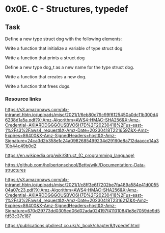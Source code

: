 # 0x0E. C - Structures, typedef

## Task 

Define a new type struct dog with the following elements:

Write a function that initialize a variable of type struct dog

Write a function that prints a struct dog

Define a new type dog_t as a new name for the type struct dog.

Write a function that creates a new dog.

Write a function that frees dogs.

### Resource links 
https://s3.amazonaws.com/alx-intranet.hbtn.io/uploads/misc/2021/1/6eb80c79c99f6125450a0dc11b300d46238d1a5a.pdf?X-Amz-Algorithm=AWS4-HMAC-SHA256&X-Amz-Credential=AKIARDDGGGOUSBVO6H7D%2F20230418%2Fus-east-1%2Fs3%2Faws4_request&X-Amz-Date=20230418T221659Z&X-Amz-Expires=86400&X-Amz-SignedHeaders=host&X-Amz-Signature=24ca3d2b358e1c24a0982685499234d29160e8a712daaccc14a310b44c49b0d2

https://en.wikipedia.org/wiki/Struct_(C_programming_language)

https://github.com/holbertonschool/Betty/wiki/Documentation:-Data-structures

https://s3.amazonaws.com/alx-intranet.hbtn.io/uploads/misc/2021/1/c8ff3e6f7202be7fa489a584e41d005504a07c23.pdf?X-Amz-Algorithm=AWS4-HMAC-SHA256&X-Amz-Credential=AKIARDDGGGOUSBVO6H7D%2F20230418%2Fus-east-1%2Fs3%2Faws4_request&X-Amz-Date=20230418T231621Z&X-Amz-Expires=86400&X-Amz-SignedHeaders=host&X-Amz-Signature=670d29773dd0305ed06d02ada024197f411010841e8e7059de9d5fd53c37c187

https://publications.gbdirect.co.uk//c_book/chapter8/typedef.html
